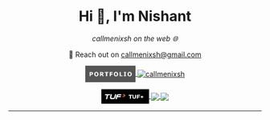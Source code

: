 
<h1 align="center">Hi 👋, I'm Nishant</h1>
<p align="center"><i>callmenixsh on the web 🌐</i></p>
<p align="center">
  💼 Reach out on <a href="mailto:callmenixsh@gmail.com" target="_blank" rel="noopener noreferrer">callmenixsh@gmail.com</a>
</p>
<p align="center"> 
<a align="center" href="https://callmenixsh.netlify.app/">
  <img align="center" src="https://github.com/callmenixsh/callmenixsh/blob/main/assets/portfoliobadge.png" width="100" style="border:none;" />
</a>
<a align="center" href="https://callmenixsh.netlify.app/">
<img align="center" src="https://komarev.com/ghpvc/?username=callmenixsh&style=for-the-badge&label=Visits&color=5e81ac&" alt="callmenixsh" width="135" /> 
</a>
</p>



<p align="center">  
  <a  href="https://takeuforward.org/plus/profile/callmenixsh">
    <img align="center" src="https://github.com/callmenixsh/callmenixsh/blob/main/assets/tuf.png" width="95" style="border:none;" />
  </a>
  <a href="https://leetcode.com/callmenixsh">
    <img align="center" src="https://img.shields.io/badge/-LeetCode-FFA116?style=for-the-badge&logo=LeetCode&logoColor=black" width="108"" /> 
  </a>
  <a href="https://www.linkedin.com/in/callmenixsh/">
    <img align="center" src="https://img.shields.io/badge/LinkedIn-0077B5?style=for-the-badge&logo=linkedin&logoColor=white" width="90" style="border:none;" />
  </a>
</p>

---
